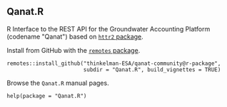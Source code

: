 ## Qanat.R

R Interface to the REST API for the Groundwater Accounting Platform (codename "Qanat") based on [`httr2` package](https://httr2.r-lib.org/).

Install from GitHub with the [`remotes` package](https://remotes.r-lib.org/).

```
remotes::install_github("thinkelman-ESA/qanat-community@r-package", 
                        subdir = "Qanat.R", build_vignettes = TRUE)
```

Browse the `Qanat.R` manual pages.

```
help(package = "Qanat.R")
```
